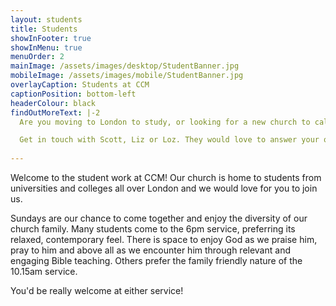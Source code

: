 ```yaml
---
layout: students
title: Students
showInFooter: true
showInMenu: true
menuOrder: 2
mainImage: /assets/images/desktop/StudentBanner.jpg
mobileImage: /assets/images/mobile/StudentBanner.jpg
overlayCaption: Students at CCM
captionPosition: bottom-left
headerColour: black
findOutMoreText: |-2
  Are you moving to London to study, or looking for a new church to call home?

  Get in touch with Scott, Liz or Loz. They would love to answer your questions and welcome you at a Sunday service or midweek group.
  
---
```

Welcome to the student work at CCM! Our church is home to students from universities and colleges all over London and we would love for you to join us.

Sundays are our chance to come together and enjoy the diversity of our church family. Many students come to the 6pm service, preferring its relaxed, contemporary feel. There is space to enjoy God as we praise him, pray to him and above all as we encounter him through relevant and engaging Bible teaching. Others prefer the family friendly nature of the 10.15am service.

You'd be really welcome at either service!
